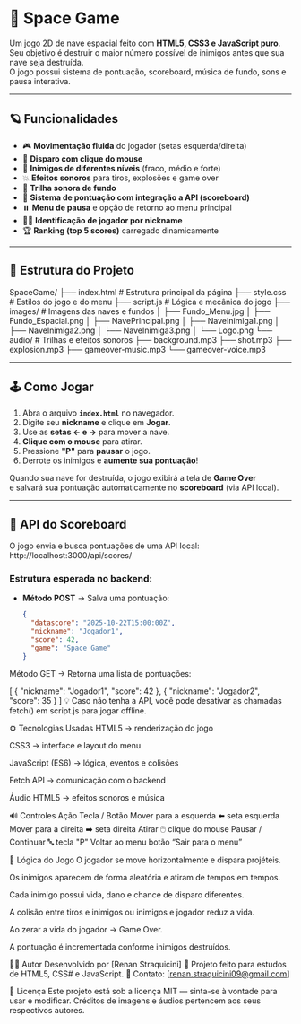 # 🚀 Space Game

Um jogo 2D de nave espacial feito com **HTML5, CSS3 e JavaScript puro**.  
Seu objetivo é destruir o maior número possível de inimigos antes que sua nave seja destruída.  
O jogo possui sistema de pontuação, scoreboard, música de fundo, sons e pausa interativa.

---

## 🪐 Funcionalidades

- 🎮 **Movimentação fluida** do jogador (setas esquerda/direita)
- 🔫 **Disparo com clique do mouse**
- 👾 **Inimigos de diferentes níveis** (fraco, médio e forte)
- 💥 **Efeitos sonoros** para tiros, explosões e game over
- 🎵 **Trilha sonora de fundo**
- 💾 **Sistema de pontuação com integração a API (scoreboard)**
- ⏸️ **Menu de pausa** e opção de retorno ao menu principal
- 🧑‍🚀 **Identificação de jogador por nickname**
- 🏆 **Ranking (top 5 scores)** carregado dinamicamente

---

## 🧩 Estrutura do Projeto

SpaceGame/
├── index.html # Estrutura principal da página
├── style.css # Estilos do jogo e do menu
├── script.js # Lógica e mecânica do jogo
├── images/ # Imagens das naves e fundos
│ ├── Fundo_Menu.jpg
│ ├── Fundo_Espacial.png
│ ├── NavePrincipal.png
│ ├── NaveInimiga1.png
│ ├── NaveInimiga2.png
│ ├── NaveInimiga3.png
│ └── Logo.png
└── audio/ # Trilhas e efeitos sonoros
├── background.mp3
├── shot.mp3
├── explosion.mp3
├── gameover-music.mp3
└── gameover-voice.mp3

---

## 🕹️ Como Jogar

1. Abra o arquivo **`index.html`** no navegador.  
2. Digite seu **nickname** e clique em **Jogar**.  
3. Use as **setas ← e →** para mover a nave.  
4. **Clique com o mouse** para atirar.  
5. Pressione **"P"** para **pausar** o jogo.  
6. Derrote os inimigos e **aumente sua pontuação**!  

Quando sua nave for destruída, o jogo exibirá a tela de **Game Over**  
e salvará sua pontuação automaticamente no **scoreboard** (via API local).

---

## 💾 API do Scoreboard

O jogo envia e busca pontuações de uma API local:  
http://localhost:3000/api/scores/

### Estrutura esperada no backend:
- **Método POST** → Salva uma pontuação:
  ```json
  {
    "datascore": "2025-10-22T15:00:00Z",
    "nickname": "Jogador1",
    "score": 42,
    "game": "Space Game"
  }
Método GET → Retorna uma lista de pontuações:

[
  { "nickname": "Jogador1", "score": 42 },
  { "nickname": "Jogador2", "score": 35 }
]
💡 Caso não tenha a API, você pode desativar as chamadas fetch() em script.js para jogar offline.

⚙️ Tecnologias Usadas
HTML5 → renderização do jogo

CSS3 → interface e layout do menu

JavaScript (ES6) → lógica, eventos e colisões

Fetch API → comunicação com o backend

Áudio HTML5 → efeitos sonoros e música

🔊 Controles
Ação	Tecla / Botão
Mover para a esquerda	⬅️ seta esquerda
Mover para a direita	➡️ seta direita
Atirar	🖱️ clique do mouse
Pausar / Continuar	🔤 tecla "P"
Voltar ao menu	botão “Sair para o menu”

🧠 Lógica do Jogo
O jogador se move horizontalmente e dispara projéteis.

Os inimigos aparecem de forma aleatória e atiram de tempos em tempos.

Cada inimigo possui vida, dano e chance de disparo diferentes.

A colisão entre tiros e inimigos ou inimigos e jogador reduz a vida.

Ao zerar a vida do jogador → Game Over.

A pontuação é incrementada conforme inimigos destruídos.

🧑‍💻 Autor
Desenvolvido por [Renan Straquicini]
💬 Projeto feito para estudos de HTML5, CSS# e JavaScript.
📧 Contato: [renan.straquicini09@gmail.com]

🏁 Licença
Este projeto está sob a licença MIT — sinta-se à vontade para usar e modificar.
Créditos de imagens e áudios pertencem aos seus respectivos autores.

